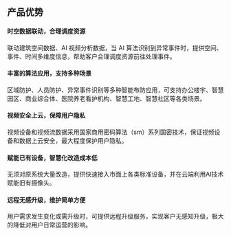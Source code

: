 ﻿## 产品优势

#### 时空数据联动，合理调度资源
联动建筑空间数据、AI 视频分析数据，当 AI 算法识别到异常事件时，提供空间、事件、时间多维度信息，帮助客户合理调度资源前往处理事件。

#### 丰富的算法应用，支持多种场景
区域防护、人员防护、异常事件识别等多种智能布防应用，可支持办公楼宇、智慧园区、商业综合体、医院养老看护机构、智慧工地、智慧社区等各类场景。

#### 视频安全上云，保障用户隐私
视频设备和视频流数据采用国家商用密码算法（sm）系列国密技术，保证视频设备和数据上云安全，最大程度保护用户隐私。

#### 赋能已有设备，智慧化改造成本低
无须对原系统大量改造，提供快速接入市面上各类标准设备，并在云端利用AI技术赋能旧有摄像头。

#### 远程无感升级，维护简单方便
用户需求发生变化或需升级时，可提供远程升级服务，实现客户无感知升级，极大的降低对用户日常运营的影响。
